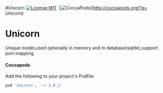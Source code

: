 #Unicorn
[![License MIT](https://img.shields.io/badge/license-MIT-green.svg?style=flat)](https://raw.githubusercontent.com/emsihyo/Unicorn/master/LICENSE)&nbsp;
[![CocoaPods](http://img.shields.io/cocoapods/v/Unicorn.svg?style=flat)](http://cocoapods.org/?q= Unicorn)&nbsp;
# Unicorn

Unique model,used optionally in memory and in database(sqlite),support json mapping.

#### Cocoapods

Add the following to your project's Podfile:
```ruby
pod 'Unicorn', '~> 1.0.1'
```

